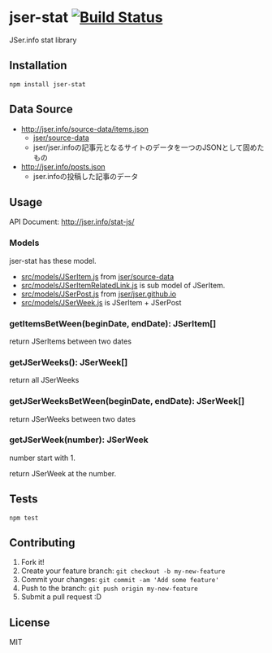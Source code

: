 # jser-stat [![Build Status](https://travis-ci.org/jser/stat-js.svg?branch=master)](https://travis-ci.org/jser/stat-js)

JSer.info stat library

## Installation

    npm install jser-stat

## Data Source

- http://jser.info/source-data/items.json
    - [jser/source-data](https://github.com/jser/source-data "jser/source-data")
    - jser/jser.infoの記事元となるサイトのデータを一つのJSONとして固めたもの
- http://jser.info/posts.json
    - jser.infoの投稿した記事のデータ


## Usage

API Document: http://jser.info/stat-js/

### Models

jser-stat has these model.

- [src/models/JSerItem.js](src/models/JSerItem.js) from [jser/source-data](https://github.com/jser/source-data "jser/source-data")
- [src/models/JSerItemRelatedLink.js](src/models/JSerItemRelatedLink.js) is sub model of JSerItem.
- [src/models/JSerPost.js](src/models/JSerPost.js) from [jser/jser.github.io](https://github.com/jser/jser.github.io "jser/jser.github.io")
- [src/models/JSerWeek.js](src/models/JSerWeek.js) is JSerItem + JSerPost

### getItemsBetWeen(beginDate, endDate): JSerItem[]

return JSerItems between two dates

### getJSerWeeks(): JSerWeek[]

return all JSerWeeks

### getJSerWeeksBetWeen(beginDate, endDate):  JSerWeek[]

return JSerWeeks between two dates

### getJSerWeek(number): JSerWeek

number start with 1.

return JSerWeek at the number.

## Tests

    npm test

## Contributing

1. Fork it!
2. Create your feature branch: `git checkout -b my-new-feature`
3. Commit your changes: `git commit -am 'Add some feature'`
4. Push to the branch: `git push origin my-new-feature`
5. Submit a pull request :D

## License

MIT
